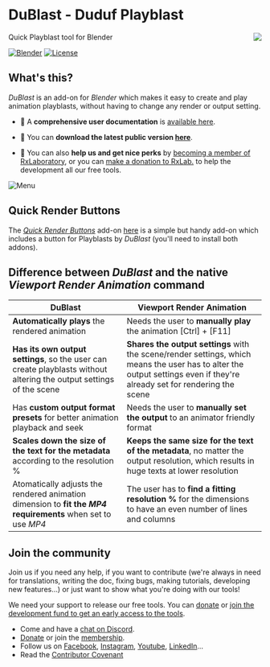# DuBlast - Duduf Playblast

<img src="https://codeberg.org/RxLaboratory/DuBlast/raw/master/docs/img/settings.png" align="right" />

Quick Playblast tool for Blender

[![Blender](https://img.shields.io/badge/Blender-Win%20|%20Mac%20|%20Linux-informational?color=lightgrey&logo=blender)](#) [![License](https://img.shields.io/badge/License-GPLv3-informational?color=lightgrey&logo=gnu)](LICENSE.md)



## What's this?

*DuBlast* is an add-on for *Blender* which makes it easy to create and play animation playblasts, without having to change any render or output setting.

- 📖 A **comprehensive user documentation** is [available here](http://dublast.rxlab.guide/).

- 🎥 You can **download the latest public version [here](https://rxlaboratory.org/tools/dublast-for-blender/)**.

- 📣 You can also **help us and get nice perks** by [becoming a member of RxLaboratory](http://membership.rxlab.info), or you can [make a donation to RxLab.](https://donate.rxlab.info) to help the development all our free tools.

![Menu](https://github.com/RxLaboratory/DuBlast/raw/master/docs/img/menu.png)

## Quick Render Buttons

The [_Quick Render Buttons_](https://github.com/Thane5/quickrenderbuttons) add-on [here](https://github.com/Thane5/quickrenderbuttons) is a simple but handy add-on which includes a button for Playblasts by _DuBlast_ (you'll need to install both addons).

## Difference between *DuBlast* and the native *Viewport Render Animation* command

|DuBlast|Viewport Render Animation|
|---------|---------------------------|
|**Automatically plays** the rendered animation|Needs the user to **manually play** the animation [Ctrl] + [F11]|
|**Has its own output settings**, so the user can create playblasts without altering the output settings of the scene|**Shares the output settings** with the scene/render settings, which means the user has to alter the output settings even if they're already set for rendering the scene|
|Has **custom output format presets** for better animation playback and seek|Needs the user to **manually set the output** to an animator friendly format|
|**Scales down the size of the text for the metadata** according to the resolution %|**Keeps the same size for the text of the metadata**, no matter the output resolution, which results in huge texts at lower resolution|
|Atomatically adjusts the rendered animation dimension to **fit the *MP4* requirements** when set to use *MP4*|The user has to **find a fitting resolution %** for the dimensions to have an even number of lines and columns|

## Join the community

Join us if you need any help, if you want to contribute (we're always in need for translations, writing the doc, fixing bugs, making tutorials, developing new features...) or just want to show what you're doing with our tools!

We need your support to release our free tools. You can [donate](http://donate.rxlab.info) or [join the development fund to get an early access to the tools](http://membership.rxlab.info).

- Come and have a [chat on Discord](http://chat.rxlab.info).
- [Donate](http://donate.rxlab.info) or join the [membership](http://membership.rxlab.info).
- Follow us on [Facebook](https://www.facebook.com/rxlaboratory),  [Instagram](https://www.instagram.com/rxlaboratory/), [Youtube](https://www.youtube.com/@rxlab), [LinkedIn](https://www.linkedin.com/company/RxLaboratory/)...
- Read the [Contributor Covenant](CODE_OF_CONDUCT.md)
